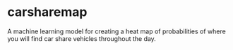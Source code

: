 # carsharemap
A machine learning model for creating a heat map of probabilities of where you will find car share vehicles throughout the day.
